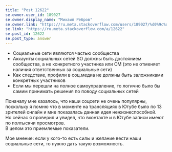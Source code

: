 ```yaml
---
title: "Post 12622"
se.owner.user_id: 189027
se.owner.display_name: "Михаил Ребров"
se.owner.link: "https://ru.meta.stackoverflow.com/users/189027/%d0%9c%d0%b8%d1%85%d0%b0%d0%b8%d0%bb-%d0%a0%d0%b5%d0%b1%d1%80%d0%be%d0%b2"
se.link: "https://ru.meta.stackoverflow.com/a/12622"
se.post_id: 12622
se.post_type: answer
---
```

<ul>
<li>Социальные сети являются частью сообщества</li>
<li>Аккаунты социальных сетей SO должны быть достоянием сообщества, а не конкретного участника или CM (это не отменяет наличия ответственных за социальные сети)</li>
<li>Как следствие, профили в соц.медиа не должны быть заложниками конкретных участников</li>
<li>Если мы перешли на полное самоуправление, то логично было бы самим принимать решения по поводу социальных сетей</li>
</ul>
<p>Поначалу мне казалось, что наши соцсети не очень популярны, поскольку я помню что в моменте на трансляциях в Ютубе было по 13 зрителей онлайн и мне показалась данная идея нежизнеспособной.<br/>
Но сейчас я проверил и увидел, что вконтакте и в Ютубе записи имеют по полтысячи просмотров.<br/>
В целом это приемлемые показатели.</p>
<p>Мое мнение: если у кого-то есть силы и желание вести наши социальные сети, то нужно дать такую возможность.</p>
